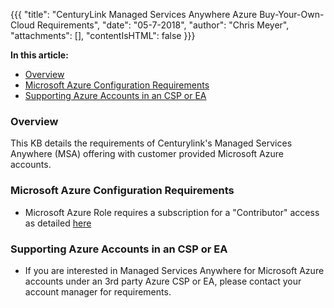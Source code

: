{{{
    "title": "CenturyLink Managed Services Anywhere Azure Buy-Your-Own-Cloud Requirements", "date": "05-7-2018",
    "author": "Chris Meyer",
    "attachments": [],
    "contentIsHTML": false
}}}

**In this article:**
* [Overview](#overview)
* [Microsoft Azure Configuration Requirements](#microsoft-azure-configuration-requirements)
* [Supporting Azure Accounts in an CSP or EA](#supporting-azure-accounts-in-an-csp-or-ea)

### Overview  

This KB details the requirements of Centurylink's Managed Services Anywhere (MSA) offering with customer provided Microsoft Azure accounts.

### Microsoft Azure Configuration Requirements

* Microsoft Azure Role requires a subscription for a "Contributor" access as detailed [here](https://www.ctl.io/knowledge-base/cloud-application-manager/deploying-anywhere/using-microsoft-azure#subscriptions)

### Supporting Azure Accounts in an CSP or EA

* If you are interested in Managed Services Anywhere for Microsoft Azure accounts under an 3rd party Azure CSP or EA, please contact your account manager for requirements.  
